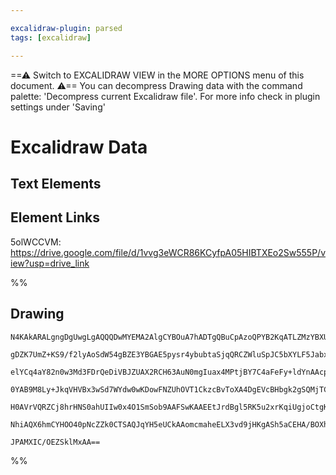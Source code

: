 ```yaml
---

excalidraw-plugin: parsed
tags: [excalidraw]

---
```

==⚠  Switch to EXCALIDRAW VIEW in the MORE OPTIONS menu of this document. ⚠== You can decompress Drawing data with the command palette: 'Decompress current Excalidraw file'. For more info check in plugin settings under 'Saving'



# Excalidraw Data

## Text Elements
## Element Links
5olWCCVM: https://drive.google.com/file/d/1vvg3eWCR86KCyfpA05HIBTXEo2Sw555P/view?usp=drive_link

%%
## Drawing
```compressed-json
N4KAkARALgngDgUwgLgAQQQDwMYEMA2AlgCYBOuA7hADTgQBuCpAzoQPYB2KqATLZMzYBXUtiRoIACyhQ4zZAHoFAc0JRJQgEYA6bGwC2CgF7N6hbEcK4OCtptbErHALRY8RMpWdx8Q1TdIEfARcZgRmBShcZQUebQAObQBmGjoghH0EDihmbgBtcDBQMBKIEm4IAFY2fAB1AGF6gDUAWVSSyFhECozNBGJiXE1g9tLMbmcAdgAGSe0eSv5SmAnJ

gDZK7UmZ+KS9/f2lyAoSdW54gBZE3YBGAE5pysr4ybubtaSjqQRCZWluSpJC5bXYLF5JabxB5rL7WZQjNDTL7MKCkNgAawQ9RqbFIFQAxDcEESiaNIJpcNh0co0UIOMRsfhcRVUdZmHBcIFsmSIAAzQj4fAAZVgCPQgg8PJRaMxtVOkm4fEKAlRGIQIpgYogEvKX1pfw44VyaBuXzYHOwahWJumSOVEBpwjgAEliMbUHkALpfXnkTKu7gcISCr6E

elYCq4aY82n0w3Md3FDrQeDiVBJZUAX2RCH63AuN0mgIuax4MPtjBY7C4aFeFy+ldYnAAcpwxPmZjd4i9KndQ8wACLpKB5tC8ghhL6aYT0gCiwUy2XdXq+QjggxHxG4hYuj1t6zuSTW9ftRA46Iq0lk8iUZEIjG0yjYbHhCF0BgU/OCCmIChuAAV0Q4O4ACFlCEHgABkACU4HiZwUQuAANDh6mmdFKmcFpsCFVhMDWAAxO4FDMBAKAAfiEdkAF47

0YAB9M8Ly+JkqVHVBx3wSd7WYdw0wKDowFNZUhOVT1CkzcBvToXA4DgEVcBHbgk2gSQMjTCAiD+KBRgYQgyJAylqVjBkcTxCR8V5KzrN07ARC5KBnRHfQRRlLEzIJEliSQJYIDs0gHKcjJDKpR06VMplzPQVkOHZTksh03z/MC5yCIFYVRQ0nUtyS+yEqClzVVleVFVygL8uc1y1Q1LVstsvLsgK6DhANI1tzKlKMgAeQtK1t1tDqKoyAjOCgAjc

H0AVrVQRZCj8hrHNS0ahUIIw0x4O1SmSob9AAFSwKAAEEtJrdBgl5RK5u2xrKqiUgjoCtgKDU3AtzQIMQyuhaCtnelDse56Qje9BOTRKhBpujJ/rB3bUwqEzdN4tFBSQ7gi2mbQLkmd4LiBN4eCheJfKRmp8AATXOW1tGmO5Kg+SoeB4G4eF3E9SiMZ99GUisCCENMMdp49pgzEpsy+8rIf0Zrwvjd0IAR3yaRIFa1sVTbICV4gRQQOAAUV0gSBa

NhiAQX6hmCYHOO40pNcZZk0CTSAQJqYH5eUCkAAomcmaheELX3vd9jHKgASh5aCEHA/BOXh93cC9iEA8T3hk+DsOJIhqAqsxHqoGrd0PvwXzfQmhAI/DA2OGUbnkyyc32NRPmvmwIhdbQRuEC+DhS+4DuzSEKAzzTDuM7muwACsEGwHIhW7uAjZNs3hnYq3O7myk88YXbn3wGvSi6LL0mn6seTslEDFh7p3uDIvTzYNjLYnNfk2jlFDuPred8DG+

JPAMXIC/OEZSklMxAA==
```
%%